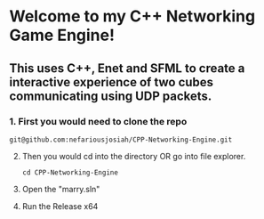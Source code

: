 # Welcome to my C++ Networking Game Engine!

## This uses C++, Enet and SFML to create a interactive experience of two cubes communicating using UDP packets.

### 1. First you would need to clone the repo
```
git@github.com:nefariousjosiah/CPP-Networking-Engine.git
```
2. Then you would cd into the directory OR go into file explorer.
   ```
   cd CPP-Networking-Engine
   ```
3. Open the "marry.sln"

4. Run the Release x64
